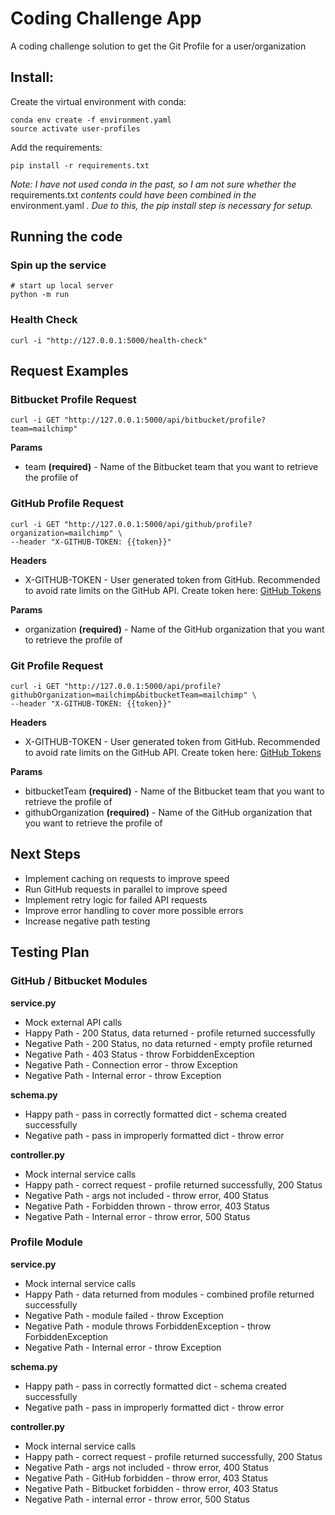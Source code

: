 # Coding Challenge App

A coding challenge solution to get the Git Profile for a user/organization

## Install:

Create the virtual environment with conda:
```
conda env create -f environment.yaml
source activate user-profiles
```

Add the requirements:
```
pip install -r requirements.txt
```

*Note: I have not used conda in the past, so I am not sure whether the* requirements.txt *contents could have been combined in the* environment.yaml *. Due to this, the pip install step is necessary for setup.*

## Running the code

### Spin up the service

```
# start up local server
python -m run
```


### Health Check

```
curl -i "http://127.0.0.1:5000/health-check"
```

## Request Examples

### Bitbucket Profile Request

```
curl -i GET "http://127.0.0.1:5000/api/bitbucket/profile?team=mailchimp"
```

**Params**
- team **(required)** - Name of the Bitbucket team that you want to retrieve the profile of


### GitHub Profile Request

```
curl -i GET "http://127.0.0.1:5000/api/github/profile?organization=mailchimp" \
--header "X-GITHUB-TOKEN: {{token}}"
```

**Headers**
- X-GITHUB-TOKEN - User generated token from GitHub. Recommended to avoid rate limits on the GitHub API. Create token here: [GitHub Tokens](https://github.com/settings/tokens)

**Params**
- organization **(required)** - Name of the GitHub organization that you want to retrieve the profile of


### Git Profile Request

```
curl -i GET "http://127.0.0.1:5000/api/profile?githubOrganization=mailchimp&bitbucketTeam=mailchimp" \
--header "X-GITHUB-TOKEN: {{token}}"
```

**Headers**
- X-GITHUB-TOKEN - User generated token from GitHub. Recommended to avoid rate limits on the GitHub API. Create token here: [GitHub Tokens](https://github.com/settings/tokens)

**Params**
- bitbucketTeam **(required)** - Name of the Bitbucket team that you want to retrieve the profile of
- githubOrganization **(required)** - Name of the GitHub organization that you want to retrieve the profile of


## Next Steps

- Implement caching on requests to improve speed
- Run GitHub requests in parallel to improve speed
- Implement retry logic for failed API requests
- Improve error handling to cover more possible errors
- Increase negative path testing

## Testing Plan

### GitHub / Bitbucket Modules

**service.py**
- Mock external API calls
- Happy Path - 200 Status, data returned - profile returned successfully
- Negative Path - 200 Status, no data returned - empty profile returned
- Negative Path - 403 Status - throw ForbiddenException
- Negative Path - Connection error - throw Exception
- Negative Path - Internal error - throw Exception

**schema.py**
- Happy path - pass in correctly formatted dict - schema created successfully
- Negative path - pass in improperly formatted dict - throw error

**controller.py**
- Mock internal service calls
- Happy path - correct request - profile returned successfully, 200 Status
- Negative Path - args not included - throw error, 400 Status
- Negative Path - Forbidden thrown - throw error, 403 Status
- Negative Path - Internal error - throw error, 500 Status

### Profile Module

**service.py**
- Mock internal service calls
- Happy Path - data returned from modules - combined profile returned successfully
- Negative Path - module failed - throw Exception
- Negative Path - module throws ForbiddenException - throw ForbiddenException
- Negative Path - Internal error - throw Exception

**schema.py**
- Happy path - pass in correctly formatted dict - schema created successfully
- Negative path - pass in improperly formatted dict - throw error

**controller.py**
- Mock internal service calls
- Happy path - correct request - profile returned successfully, 200 Status
- Negative Path - args not included - throw error, 400 Status
- Negative Path - GitHub forbidden - throw error, 403 Status
- Negative Path - Bitbucket forbidden - throw error, 403 Status
- Negative Path - internal error - throw error, 500 Status
